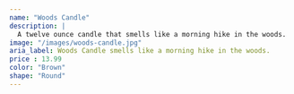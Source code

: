 ```yaml
---
name: "Woods Candle"
description: |
  A twelve ounce candle that smells like a morning hike in the woods.
image: "/images/woods-candle.jpg"
aria_label: Woods Candle smells like a morning hike in the woods.
price : 13.99
color: "Brown"
shape: "Round"
---
```

